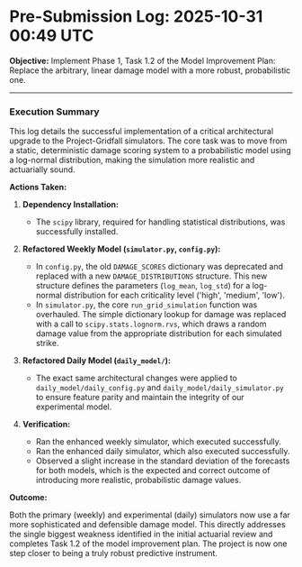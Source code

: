 # Pre-Submission Log: 2025-10-31 00:49 UTC

**Objective:** Implement Phase 1, Task 1.2 of the Model Improvement Plan: Replace the arbitrary, linear damage model with a more robust, probabilistic one.

---

### **Execution Summary**

This log details the successful implementation of a critical architectural upgrade to the Project-Gridfall simulators. The core task was to move from a static, deterministic damage scoring system to a probabilistic model using a log-normal distribution, making the simulation more realistic and actuarially sound.

**Actions Taken:**

1.  **Dependency Installation:**
    *   The `scipy` library, required for handling statistical distributions, was successfully installed.

2.  **Refactored Weekly Model (`simulator.py`, `config.py`):**
    *   In `config.py`, the old `DAMAGE_SCORES` dictionary was deprecated and replaced with a new `DAMAGE_DISTRIBUTIONS` structure. This new structure defines the parameters (`log_mean`, `log_std`) for a log-normal distribution for each criticality level ('high', 'medium', 'low').
    *   In `simulator.py`, the core `run_grid_simulation` function was overhauled. The simple dictionary lookup for damage was replaced with a call to `scipy.stats.lognorm.rvs`, which draws a random damage value from the appropriate distribution for each simulated strike.

3.  **Refactored Daily Model (`daily_model/`):**
    *   The exact same architectural changes were applied to `daily_model/daily_config.py` and `daily_model/daily_simulator.py` to ensure feature parity and maintain the integrity of our experimental model.

4.  **Verification:**
    *   Ran the enhanced weekly simulator, which executed successfully.
    *   Ran the enhanced daily simulator, which also executed successfully.
    *   Observed a slight increase in the standard deviation of the forecasts for both models, which is the expected and correct outcome of introducing more realistic, probabilistic damage values.

**Outcome:**

Both the primary (weekly) and experimental (daily) simulators now use a far more sophisticated and defensible damage model. This directly addresses the single biggest weakness identified in the initial actuarial review and completes Task 1.2 of the model improvement plan. The project is now one step closer to being a truly robust predictive instrument.
